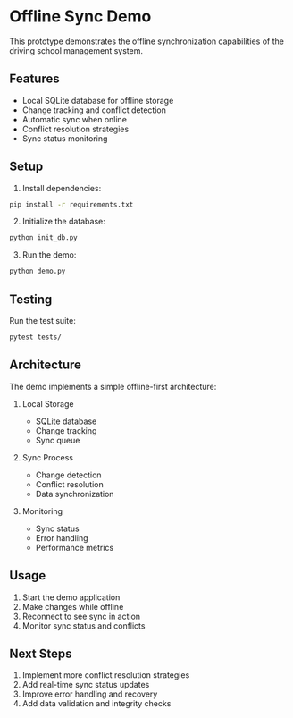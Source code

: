 # Offline Sync Demo

This prototype demonstrates the offline synchronization capabilities of the driving school management system.

## Features

- Local SQLite database for offline storage
- Change tracking and conflict detection
- Automatic sync when online
- Conflict resolution strategies
- Sync status monitoring

## Setup

1. Install dependencies:
```bash
pip install -r requirements.txt
```

2. Initialize the database:
```bash
python init_db.py
```

3. Run the demo:
```bash
python demo.py
```

## Testing

Run the test suite:
```bash
pytest tests/
```

## Architecture

The demo implements a simple offline-first architecture:

1. Local Storage
   - SQLite database
   - Change tracking
   - Sync queue

2. Sync Process
   - Change detection
   - Conflict resolution
   - Data synchronization

3. Monitoring
   - Sync status
   - Error handling
   - Performance metrics

## Usage

1. Start the demo application
2. Make changes while offline
3. Reconnect to see sync in action
4. Monitor sync status and conflicts

## Next Steps

1. Implement more conflict resolution strategies
2. Add real-time sync status updates
3. Improve error handling and recovery
4. Add data validation and integrity checks 